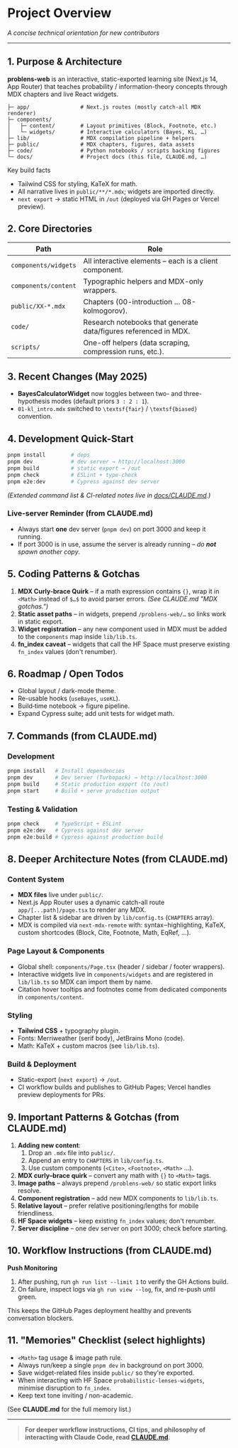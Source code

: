 # Project Overview

_A concise technical orientation for new contributors_

---

## 1. Purpose & Architecture

**problens-web** is an interactive, static-exported learning site (Next.js 14, App Router) that teaches probability / information-theory concepts through MDX chapters and live React widgets.

```
├─ app/                # Next.js routes (mostly catch-all MDX renderer)
├─ components/
│   ├─ content/        # Layout primitives (Block, Footnote, etc.)
│   └─ widgets/        # Interactive calculators (Bayes, KL, …)
├─ lib/                # MDX compilation pipeline + helpers
├─ public/             # MDX chapters, figures, data assets
├─ code/               # Python notebooks / scripts backing figures
└─ docs/               # Project docs (this file, CLAUDE.md, …)
```

Key build facts

- Tailwind CSS for styling, KaTeX for math.
- All narrative lives in `public/**/*.mdx`; widgets are imported directly.
- `next export` → static HTML in `/out` (deployed via GH Pages or Vercel preview).

## 2. Core Directories

| Path                 | Role                                                             |
| -------------------- | ---------------------------------------------------------------- |
| `components/widgets` | All interactive elements – each is a client component.           |
| `components/content` | Typographic helpers and MDX-only wrappers.                       |
| `public/XX-*.mdx`    | Chapters (00-introduction … 08-kolmogorov).                      |
| `code/`              | Research notebooks that generate data/figures referenced in MDX. |
| `scripts/`           | One-off helpers (data scraping, compression runs, etc.).         |

## 3. Recent Changes (May 2025)

- **BayesCalculatorWidget** now toggles between two- and three-hypothesis modes (default priors `3 : 2 : 1`).
- `01-kl_intro.mdx` switched to `\textsf{fair}` / `\textsf{biased}` convention.

## 4. Development Quick-Start

```bash
pnpm install        # deps
pnpm dev            # dev server → http://localhost:3000
pnpm build          # static export → /out
pnpm check          # ESLint + type-check
pnpm e2e:dev        # Cypress against dev server
```

_(Extended command list & CI-related notes live in [docs/CLAUDE.md](CLAUDE.md).)_

### Live-server Reminder (from CLAUDE.md)

- Always start **one** dev server (`pnpm dev`) on port 3000 and keep it running.
- If port 3000 is in use, assume the server is already running – _do **not** spawn another copy_.

## 5. Coding Patterns & Gotchas

1. **MDX Curly-brace Quirk** – if a math expression contains `{}`, wrap it in `<Math>` instead of `$…$` to avoid parser errors. _(See CLAUDE.md "MDX gotchas.")_
2. **Static asset paths** – in widgets, prepend `/problens-web/…` so links work in static export.
3. **Widget registration** – any new component used in MDX must be added to the `components` map inside `lib/lib.ts`.
4. **fn_index caveat** – widgets that call the HF Space must preserve existing `fn_index` values (don't renumber).

## 6. Roadmap / Open Todos

- Global layout / dark-mode theme.
- Re-usable hooks (`useBayes`, `useKL`).
- Build‐time notebook → figure pipeline.
- Expand Cypress suite; add unit tests for widget math.

## 7. Commands (from CLAUDE.md)

### Development

```bash
pnpm install   # Install dependencies
pnpm dev       # Dev server (Turbopack) → http://localhost:3000
pnpm build     # Static production export (to /out)
pnpm start     # Build + serve production output
```

### Testing & Validation

```bash
pnpm check     # TypeScript + ESLint
pnpm e2e:dev   # Cypress against dev server
pnpm e2e:build # Cypress against production build
```

## 8. Deeper Architecture Notes (from CLAUDE.md)

### Content System

- **MDX files** live under `public/`.
- Next.js App Router uses a dynamic catch-all route `app/[...path]/page.tsx` to render any MDX.
- Chapter list & sidebar are driven by `lib/config.ts` (`CHAPTERS` array).
- MDX is compiled via `next-mdx-remote` with: syntax‒highlighting, KaTeX, custom shortcodes (Block, Cite, Footnote, Math, EqRef, …).

### Page Layout & Components

- Global shell: `components/Page.tsx` (header / sidebar / footer wrappers).
- Interactive widgets live in `components/widgets` and are registered in `lib/lib.ts` so MDX can import them by name.
- Citation hover tooltips and footnotes come from dedicated components in `components/content`.

### Styling

- **Tailwind CSS** + typography plugin.
- Fonts: Merriweather (serif body), JetBrains Mono (code).
- Math: KaTeX + custom macros (see `lib/lib.ts`).

### Build & Deployment

- Static-export (`next export`) → `/out`.
- CI workflow builds and publishes to GitHub Pages; Vercel handles preview deployments for PRs.

## 9. Important Patterns & Gotchas (from CLAUDE.md)

1. **Adding new content**:
   1. Drop an `.mdx` file into `public/`.
   2. Append an entry to `CHAPTERS` in `lib/config.ts`.
   3. Use custom components (`<Cite>`, `<Footnote>`, `<Math>` …).
2. **MDX curly–brace quirk** – convert any math with `{}` to `<Math>` tags.
3. **Image paths** – always prepend `/problens-web/` so static export links resolve.
4. **Component registration** – add new MDX components to `lib/lib.ts`.
5. **Relative layout** – prefer relative positioning/lengths for mobile friendliness.
6. **HF Space widgets** – keep existing `fn_index` values; don't renumber.
7. **Server discipline** – one dev server on port 3000; check before starting.

## 10. Workflow Instructions (from CLAUDE.md)

**Push Monitoring**

1. After pushing, run `gh run list --limit 1` to verify the GH Actions build.
2. On failure, inspect logs via `gh run view --log`, fix, and re-push until green.

This keeps the GitHub Pages deployment healthy and prevents conversation blockers.

## 11. "Memories" Checklist (select highlights)

- `<Math>` tag usage & image path rule.
- Always run/keep a single `pnpm dev` in background on port 3000.
- Save widget-related files inside `public/` so they're exported.
- When interacting with HF Space `probabilistic-lenses-widgets`, minimise disruption to `fn_index`.
- Keep text tone inviting / non-academic.

(See **CLAUDE.md** for the full memory list.)

---

> **For deeper workflow instructions, CI tips, and philosophy of interacting with Claude Code, read [CLAUDE.md](CLAUDE.md).**
